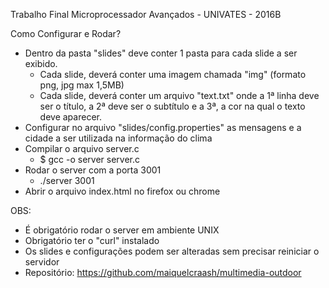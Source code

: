 Trabalho Final Microprocessador Avançados - UNIVATES - 2016B

Como Configurar e Rodar?

 - Dentro da pasta "slides" deve conter 1 pasta para cada slide a ser exibido. 
    - Cada slide, deverá conter uma imagem chamada "img" (formato png, jpg max 1,5MB)
    - Cada slide, deverá conter um arquivo "text.txt" onde a 1ª linha deve ser o título, a 2ª deve ser o subtítulo e a 3ª, a cor na qual o texto deve aparecer.
 - Configurar no arquivo "slides/config.properties" as mensagens e a cidade a ser utilizada na informação do clima
 - Compilar o arquivo server.c
    - $ gcc -o server server.c
 - Rodar o server com a porta 3001
    - ./server 3001
 - Abrir o arquivo index.html no firefox ou chrome
 
 
 OBS:
 
 - É obrigatório rodar o server em ambiente UNIX
 - Obrigatório ter o "curl" instalado
 - Os slides e configurações podem ser alteradas sem precisar reiniciar o servidor
 - Repositório: https://github.com/maiquelcraash/multimedia-outdoor
